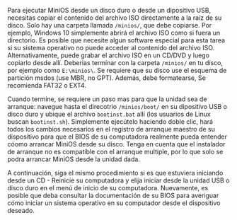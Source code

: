 Para ejecutar MiniOS desde un disco duro o desde un dipositivo USB, necesitas copiar el contenido del archivo ISO directamente a la raíz de su disco. Solo hay una carpeta llamada `/minios/`, que debe copiarse. Por ejemplo, Windows 10 simplemente abrirá el archivo ISO como si fuera un directorio. Es posible que necesite algun software especial para esta tarea si su sistema operativo no puede acceder al contenido del archivo ISO. Alternativamente, puede grabar el archivo ISO en un CD/DVD y luego copiarlo desde allí. Deberias terminar con la carpeta `/minios/` en tu disco, por ejemplo como `E:\minios\`. Se requiere que su disco use el esquema de partición msdos (use MBR, no GPT). Además, debe formatearse, Se recomienda FAT32 o EXT4.

Cuando termine, se requiere un paso mas para que la unidad sea de arranque: navegue hasta el direcotrio `/minios/boot/` en su dipositivo USB o disco duro y ubique el archivo `bootinst.bat` allí (los usuarios de Linux buscan `bootinst.sh`). Simplemente ejecútelo haciendo doble clic, hará todos los cambios necesarios en el registro de arranque maestro de su dispositivo para que el BIOS de su computadora realmente pueda entender cóomo arrancar MiniOS desde su disco. Tenga en cuenta que el instalador de arranque no es compatible con el arranque multiple, por lo que solo se podra arrancar MiniOS desde la unidad dada.

A continuación, siga el mismo procedimiento si es que estuviera iniciando desde un CD - Reinicie su computadora y elija iniciar desde la unidad USB o disco duro en el menú de inicio de su computadora. Nuevamente, es posible que deba consultar la documentación de su BIOS para averiguar cómo iniciar un sistema operativo en su computador desde el dispositivo deseado.
